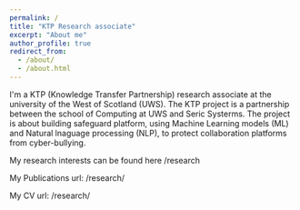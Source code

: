 ```yaml
---
permalink: /
title: "KTP Research associate"
excerpt: "About me"
author_profile: true
redirect_from:
  - /about/
  - /about.html
---
```

I'm a KTP (Knowledge Transfer Partnership) research associate at the university of the West of Scotland (UWS).
The KTP project is a partnership between the school of Computing at UWS and Seric Systerms. The project is about building safeguard platform,
using Machine Learning models (ML) and Natural lnaguage processing (NLP), to protect collaboration platforms from cyber-bullying.

My research interests can be found here /research

My Publications url: /research/

My CV url: /research/
